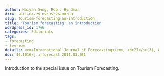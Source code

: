 ```yaml
---
author: Haiyan Song, Rob J Hyndman
date: 2011-04-29 09:35:26+00:00
slug: tourism-forecasting-an-introduction
title: 'Tourism forecasting: an introduction'
wordpress_id: 1766
categories: Editorials
tags:
- forecasting
- tourism
details: <em>International Journal of Forecasting</em>, <b>27</b>(3), 817–821
doi: 10.1016/j.ijforecast.2011.03.001
---
```


Introduction to the special issue on Tourism Forecasting.
